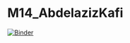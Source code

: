 # M14_AbdelazizKafi

[![Binder](https://mybinder.org/badge_logo.svg)](https://mybinder.org/v2/gh/AbdelazizKafi/M14_AbdelazizKafi.git/HEAD)
